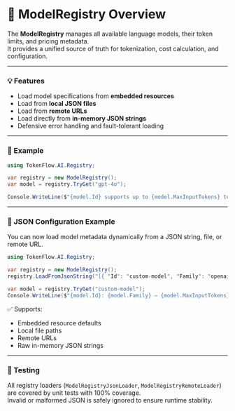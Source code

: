 # 🧩 ModelRegistry Overview

The **ModelRegistry** manages all available language models, their token limits, and pricing metadata.  
It provides a unified source of truth for tokenization, cost calculation, and configuration.

---

### 💡 Features
- Load model specifications from **embedded resources**
- Load from **local JSON files**
- Load from **remote URLs**
- Load directly from **in-memory JSON strings**
- Defensive error handling and fault-tolerant loading

---

### 🧱 Example

```csharp
using TokenFlow.AI.Registry;

var registry = new ModelRegistry();
var model = registry.TryGet("gpt-4o");

Console.WriteLine($"{model.Id} supports up to {model.MaxInputTokens} tokens.");
```

---

### 🧾 JSON Configuration Example

You can now load model metadata dynamically from a JSON string, file, or remote URL.

```csharp
using TokenFlow.AI.Registry;

var registry = new ModelRegistry();
registry.LoadFromJsonString("[{ "Id": "custom-model", "Family": "openai", "TokenizerName": "tiktoken", "MaxInputTokens": 10000, "MaxOutputTokens": 2000, "InputPricePer1K": 0.01, "OutputPricePer1K": 0.02 }]");

var model = registry.TryGet("custom-model");
Console.WriteLine($"{model.Id}: {model.Family} — {model.MaxInputTokens} tokens");
```

✅ Supports:
- Embedded resource defaults  
- Local file paths  
- Remote URLs  
- Raw in-memory JSON strings

---

### 🧪 Testing

All registry loaders (`ModelRegistryJsonLoader`, `ModelRegistryRemoteLoader`) are covered by unit tests with 100% coverage.  
Invalid or malformed JSON is safely ignored to ensure runtime stability.

```
